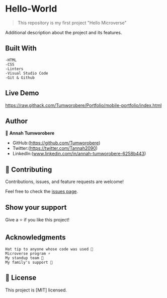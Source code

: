 # Hello-World
>This repository is my first project "Hello Microverse"


Additional description about the project and its features.

## Built With
    -HTML
    -CSS
    -Linters
    -Visual Studio Code
    -Git & Github


## Live Demo

https://raw.githack.com/Tumworobere/Portfolio/mobile-portfolio/index.html


## Author
👤 **Annah Tumworobere**

- GitHub:(https://github.com/Tumworobere)
- Twitter:(https://twitter.com/Tannah2090)
- LinkedIn:(www.linkedin.com/in/annah-tumworobere-6258b443)


## 🤝 Contributing

Contributions, issues, and feature requests are welcome!

Feel free to check the [issues page](../../issues/).


## Show your support

Give a ⭐ if you like this project!


## Acknowledgments

    Hat tip to anyone whose code was used 🔰
    Microverse program ⚡
    My standup team 🏹
    My family's support 🙌


## 📝 License

This project is [MIT] licensed.